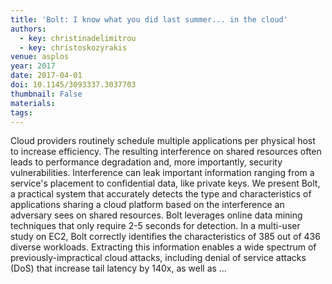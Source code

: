 ```yaml
---
title: 'Bolt: I know what you did last summer... in the cloud'
authors:
  - key: christinadelimitrou
  - key: christoskozyrakis
venue: asplos
year: 2017
date: 2017-04-01
doi: 10.1145/3093337.3037703
thumbnail: False
materials:
tags:
---
```

Cloud providers routinely schedule multiple applications per physical host to increase efficiency. The resulting interference on shared resources often leads to performance degradation and, more importantly, security vulnerabilities. Interference can leak important information ranging from a service's placement to confidential data, like private keys. We present Bolt, a practical system that accurately detects the type and characteristics of applications sharing a cloud platform based on the interference an adversary sees on shared resources. Bolt leverages online data mining techniques that only require 2-5 seconds for detection. In a multi-user study on EC2, Bolt correctly identifies the characteristics of 385 out of 436 diverse workloads. Extracting this information enables a wide spectrum of previously-impractical cloud attacks, including denial of service attacks (DoS) that increase tail latency by 140x, as well as …
